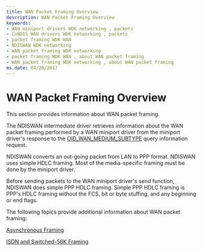 ```yaml
---
title: WAN Packet Framing Overview
description: WAN Packet Framing Overview
keywords:
- WAN miniport drivers WDK networking , packets
- CoNDIS WAN drivers WDK networking , packets
- packet framing WDK WAN
- NDISWAN WDK networking
- WAN packet framing WDK networking
- packet framing WDK WAN , about WAN packet framing
- WAN packet framing WDK networking , about WAN packet framing
ms.date: 04/20/2017
---
```


# WAN Packet Framing Overview





This section provides information about WAN packet framing.

The NDISWAN intermediate driver retrieves information about the WAN packet framing performed by a WAN miniport driver from the miniport driver's response to the [OID\_WAN\_MEDIUM\_SUBTYPE](/previous-versions/windows/hardware/network/ff561216(v=vs.85)) query information request.

NDISWAN converts an out-going packet from LAN to PPP format. NDISWAN uses simple HDLC framing. Most of the media-specific framing must be done by the miniport driver.

Before sending packets to the WAN miniport driver's send function, NDISWAN does simple PPP HDLC framing. Simple PPP HDLC framing is PPP's HDLC framing without the FCS, bit or byte stuffing, and any beginning or end flags.

The following topics provide additional information about WAN packet framing:

[Asynchronous Framing](asynchronous-framing.md)

[ISDN and Switched-56K Framing](isdn-and-switched-56k-framing.md)

 

